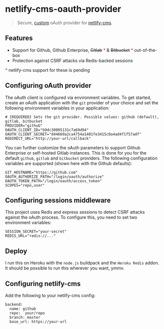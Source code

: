 # netlify-cms-oauth-provider

> Secure, [custom](https://www.netlifycms.org/docs/authentication-backends/) oAuth provider for [netlify-cms](https://www.netlifycms.org/).

## Features

* Support for Github, Github Enterprise, ~~Gitlab~~ <span style="color:red">\*</span> & ~~Bitbucket~~ <span style="color:red">\*</span> out-of-the-box
* Protection against CSRF attacks via Redis-backed sessions


<span style="color:red">\*</span> netlify-cms support for these is pending

## Configuring oAuth provider

The oAuth client is configured via environment variables. To get started, create an oAuth application with the `git` provider of your choice and set the following environment variables in your application:

```
# {REQUIRED} Sets the git provider. Possible values: github (default), gitlab, bitbucket
PROVIDER="github"
OAUTH_CLIENT_ID="b9dc30005131c7a69d94"
OAUTH_CLIENT_SECRET="d44669a2ca4754a1401fe3415c0a4ad4f1f57adf"
REDIRECT_URL="http://your-url/callback"
```

You can further customize the oAuth parameters to support Github Enterprise or self-hosted Gitlab instances. This is done for you for the default `github`, `gitlab` and `bitbucket` providers. The following configuration variables are supported (shown here with the Github defaults):

```
GIT_HOSTNAME="https://github.com"
OAUTH_AUTHORIZE_PATH="/login/oauth/authorize"
OAUTH_TOKEN_PATH="/login/oauth/access_token"
SCOPES="repo,user"
```

## Configuring sessions middleware

This project uses Redis and express sessions to detect CSRF attacks against the oAuth process. To configure this, you need to set two environment variables:

```
SESSION_SECRET="your-secret"
REDIS_URL="redis://..."
```

## Deploy

I run this on Heroku with the `node.js` buildpack and the `Heroku Redis` addon. It should be possible to run this wherever you want, ymmv.

## Configuring netlify-cms

Add the following to your netlify-cms config:

```
backend:
  name: github
  repo:  your/repo
  branch: master
  base_url: https://your-url
```
